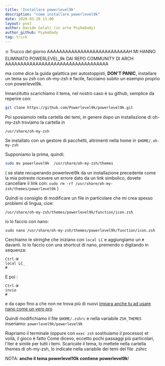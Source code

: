 ```yaml
---
title: 'Installare powerlevel9k'
description: "come installare powerlevel9k"
date: 2020-03-26 11:00
layout: post
author: Davide Galati (in arte PsykeDady)
author_github: PsykeDady
tag: trick
---
```

❇️ Trucco del giorno 
AAAAAAAAAAAAAAAAAAAAAAAAAAAH MI HANNO ELIMINATO POWERLEVEL_9k DAI REPO COMMUNITY DI ARCH AAAAAAAAAAAAAAAAAAAAAAAAAAAAAAAAAA

ma come dice la guida galattica per autostoppisti, **DON'T PANIC**, installare un tema su zsh con oh-my-zsh è facile, facciamo subito un esempio proprio con powerlevel9k.

Innanzitutto scarichiamo il tema, nel nostro caso è su github, semplice da reperire con:
```bash
git clone https://github.com/Powerlevel9k/powerlevel9k.git
```

Poi sposiamolo nella cartella dei temi, in genere dopo un installazione di oh-my-zsh troviamo la cartella in 
```
/usr/share/oh-my-zsh
```
Se installato con un gestore di pacchetti, altrimenti nella home in `$HOME/.oh-my-zsh`

Supponiamo la prima, quindi:
```bash
sudo mv powerlevel9k  /usr/share/oh-my-zsh/themes
```

( se state recuperando powerlevel9k da un installazione precedente come la mia potreste ricevere un errore dato da un link simbolico, dovete cancellare il link con: `sudo rm -rf /usr/share/oh-my-zsh/themes/powerlevel9k` )

Quindi io consiglio di modificare un file in particolare che mi crea spesso problemi di lingua, cioè: 
```
/usr/share/oh-my-zsh/themes/powerlevel9k/function/icon.zsh
```
io lo faccio con nano:
```
sudo nano /usr/share/oh-my-zsh/themes/powerlevel9k/function/icon.zsh
```
Cerchiamo le stringhe che iniziano con `local LC` e aggiungiamo un `#` davanti. Io lo faccio con una shortcut di nano, premendo o digitando in sequenza:

```
Ctrl-W
local LC_
# 
```

E poi :
```
Ctrl-W
invio
#
```

e da capo fino a che non ne trova più di nuovi
[impara anche tu ad usare nano come un vero pro](https://linuxhub.it/articles/howto-scrivere-con-l-editor-nano/)

Quindi modifichiamo il file `$HOME/.zshrc` e nella variabile `ZSH_THEMES` inseriamo:
`powerlevel9k/powerlevel9k`

Riapriamo il terminale (oppure con `exec zsh` sostituiamo il processo) et voilà, il gioco è fatto
Come dicevo, eccetto pochi passaggi più particolari, l'iter è simile per tutti i temi. Scaricate il tema, lo mettete nella cartella themes di oh-my-zsh, lo indicate nella variabile dei temi del file .zshrc

NOTA: 
**anche il tema powerlevel10k contiene powerlevel9k**!
